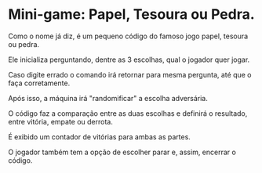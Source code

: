 # Mini-game: Papel, Tesoura ou Pedra.

Como o nome já diz, é um pequeno código do famoso jogo papel, tesoura ou pedra.

Ele inicializa perguntando, dentre as 3 escolhas, qual o jogador quer jogar. 

Caso digite errado o comando irá retornar para mesma pergunta, até que o faça corretamente.

Após isso, a máquina irá "randomificar" a escolha adversária.

O código faz a comparação entre as duas escolhas e definirá o resultado, entre vitória, empate ou derrota.

É exibido um contador de vitórias para ambas as partes.

O jogador também tem a opção de escolher parar e, assim, encerrar o código.
